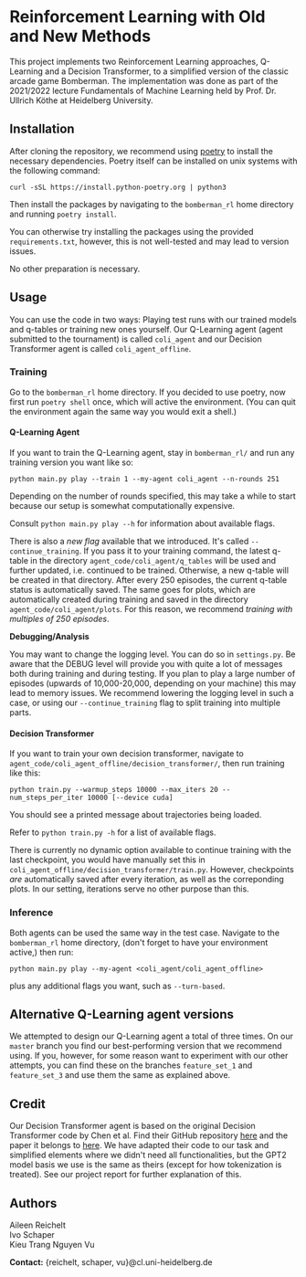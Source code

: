 # Reinforcement Learning with Old and New Methods 

This project implements two Reinforcement Learning approaches, Q-Learning and a Decision Transformer, to a simplified version of the classic arcade game Bomberman.
The implementation was done as part of the 2021/2022 lecture Fundamentals of Machine Learning held by Prof. Dr. Ullrich Köthe at Heidelberg University.

## Installation

After cloning the repository, we recommend using [poetry](https://python-poetry.org/) to install the necessary dependencies. Poetry itself can be installed on unix systems with the following command:

```shell
curl -sSL https://install.python-poetry.org | python3
```

Then install the packages by navigating to the `bomberman_rl` home directory and running `poetry install`.

You can otherwise try installing the packages using the provided `requirements.txt`, however, this is not well-tested and may lead to version issues.

No other preparation is necessary.

## Usage

You can use the code in two ways: Playing test runs with our trained models and q-tables or training new ones yourself. Our Q-Learning agent (agent submitted to the tournament) is called `coli_agent` and our Decision Transformer agent is called `coli_agent_offline`.

### Training

Go to the `bomberman_rl` home directory.
If you decided to use poetry, now first run `poetry shell` once, which will active the environment. (You can quit the environment again the same way you would exit a shell.)

#### Q-Learning Agent
If you want to train the Q-Learning agent, stay in `bomberman_rl/` and run any training version you want like so:

```shell
python main.py play --train 1 --my-agent coli_agent --n-rounds 251
```

Depending on the number of rounds specified, this may take a while to start because our setup is somewhat computationally expensive.

Consult `python main.py play --h` for information about available flags.

There is also a _new flag_ available that we introduced. It's called `--continue_training`. If you pass it to your training command, the latest q-table in the directory `agent_code/coli_agent/q_tables` will be used and further updated, i.e. continued to be trained. Otherwise, a new q-table will be created in that directory. After every 250 episodes, the current q-table status is automatically saved. The same goes for plots, which are automatically created during training and saved in the directory `agent_code/coli_agent/plots`. For this reason, we recommend _training with multiples of 250 episodes_.

**Debugging/Analysis**

You may want to change the logging level. You can do so in `settings.py`. Be aware that the DEBUG level will provide you with quite a lot of messages both during training and during testing. If you plan to play a large number of episodes (upwards of 10,000-20,000, depending on your machine) this may lead to memory issues. We recommend lowering the logging level in such a case, or using our `--continue_training` flag to split training into multiple parts.

#### Decision Transformer
If you want to train your own decision transformer, navigate to `agent_code/coli_agent_offline/decision_transformer/`, then run training like this:

```shell
python train.py --warmup_steps 10000 --max_iters 20 --num_steps_per_iter 10000 [--device cuda]
```

You should see a printed message about trajectories being loaded.

Refer to `python train.py -h` for a list of available flags.

There is currently no dynamic option available to continue training with the last checkpoint, you would have manually set this in `coli_agent_offline/decision_transformer/train.py`. However, checkpoints _are_ automatically saved after every iteration, as well as the correponding plots. In our setting, iterations serve no other purpose than this.

### Inference

Both agents can be used the same way in the test case. Navigate to the `bomberman_rl` home directory, (don't forget to have your environment active,) then run:

```shell
python main.py play --my-agent <coli_agent/coli_agent_offline>
```

plus any additional flags you want, such as `--turn-based`.

## Alternative Q-Learning agent versions

We attempted to design our Q-Learning agent a total of three times. On our `master` branch you find our best-performing version that we recommend using. If you, however, for some reason want to experiment with our other attempts, you can find these on the branches `feature_set_1` and `feature_set_3` and use them the same as explained above.

## Credit
Our Decision Transformer agent is based on the original Decision Transformer code by Chen et al. Find their GitHub repository [here](https://github.com/kzl/decision-transformer) and the paper it belongs to [here](https://sites.google.com/berkeley.edu/decision-transformer). We have adapted their code to our task and simplified elements where we didn't need all functionalities, but the GPT2 model basis we use is the same as theirs (except for how tokenization is treated). See our project report for further explanation of this.

## Authors
Aileen Reichelt \
Ivo Schaper \
Kieu Trang Nguyen Vu

**Contact:** {reichelt, schaper, vu}@cl.uni-heidelberg.de
